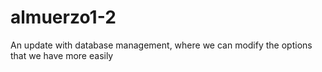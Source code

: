 # almuerzo1-2
 An update with database management, where we can modify the options that we have more easily
